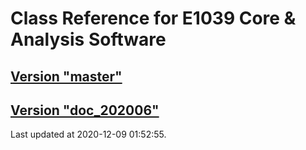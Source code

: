 # Class Reference for E1039 Core & Analysis Software
## [Version "master"](master/)
## [Version "doc_202006"](doc_202006/)
Last updated at 2020-12-09 01:52:55.
